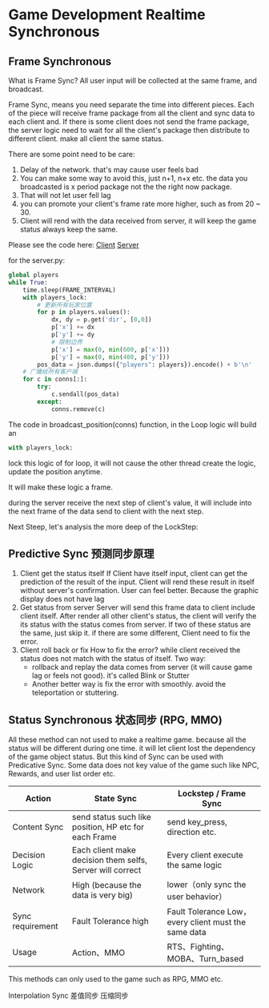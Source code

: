 # Game Development Realtime Synchronous

## Frame Synchronous

What is Frame Sync?
All user input will be collected at the same frame, and broadcast.

Frame Sync, means you need separate the time into different pieces. Each of the piece will receive frame package from all the client and sync data to each client and. If there is some client does not send the frame package, the server logic need to wait for all the client's package then distribute to different client. make all client the same status.

There are some point need to be care:

1. Delay of the network. that's may cause user feels bad
2. You can make some way to avoid this, just n+1, n+x etc. the data you broadcasted is x period package not the the right now package.
3. That will not let user fell lag
4. you can promote your client's frame rate more higher, such as from 20 ~ 30.
5. Client will rend with the data received from server, it will keep the game status always keep the same.

Please see the code here: [Client](./RealTimeDemo/lockStepDemo/client.py) [Server](./RealTimeDemo/lockStepDemo/server.py)

for the server.py:

```python
global players
while True:
    time.sleep(FRAME_INTERVAL)
    with players_lock:
        # 更新所有玩家位置
        for p in players.values():
            dx, dy = p.get('dir', [0,0])
            p['x'] += dx
            p['y'] += dy
            # 限制边界
            p['x'] = max(0, min(600, p['x']))
            p['y'] = max(0, min(400, p['y']))
        pos_data = json.dumps({"players": players}).encode() + b'\n'
    # 广播给所有客户端
    for c in conns[:]:
        try:
            c.sendall(pos_data)
        except:
            conns.remove(c)

```

The code in broadcast_position(conns) function, in the Loop logic will build an 

```py
with players_lock:
```

lock this logic of for loop, it will not cause the other thread create the logic, update the position anytime.

It will make these logic a frame.

during the server receive the next step of client's value, it will include into the next frame of the data send to client with the next step.

Next Steep, let's analysis the more deep of the LockStep:

## Predictive Sync 预测同步原理

1. Client get the status itself
    If Client have itself input, client can get the prediction of the result of the input. Client will rend these result in itself without server's confirmation.
    User can feel better. Because the graphic display does not have lag
2. Get status from server
    Server will send this frame data to client include client itself. After render all other client's status, the client will verify the its status with the status comes from server.
    If two of these status are the same, just skip it. if there are some different, Client need to fix the error. 
3. Client roll back or fix
    How to fix the error? while client received the status does not match with the status of itself. Two way:
    * rollback and replay the data comes from server (it will cause game lag or feels not good). it's called Blink or Stutter
    * Another better way is fix the error with smoothly. avoid the teleportation or stuttering.

## Status Synchronous 状态同步 (RPG, MMO) 

All these method can not used to make a realtime game. because all the status will be different during one time. it will let client lost the dependency of the game object status. But this kind of Sync can be used with Predicative Sync. Some data does not key value of the game such like NPC, Rewards, and user list order etc.


| Action     | State Sync         | Lockstep / Frame Sync |
| ------ | ------------------------ | -------------------------- |
| Content Sync   | send status such like position, HP etc for each Frame | send key_press, direction etc.|
| Decision Logic  | Each client make decision them selfs, Server will correct       | Every client execute the same logic |
| Network   | High (because the data is very big)               | lower（only sync the user behavior）  |
| Sync requirement | Fault Tolerance high    | Fault Tolerance Low，every client must the same data     |
| Usage   | Action、MMO                 | RTS、Fighting、MOBA、Turn_based      |

This methods can only used to the game such as RPG, MMO etc. 

Interpolation Sync 差值同步
压缩同步




